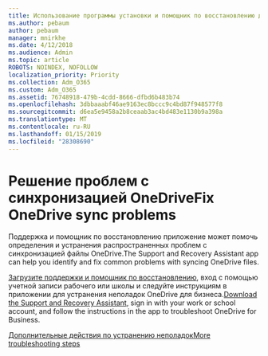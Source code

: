 ```yaml
---
title: Использование программы установки и помощник по восстановлению для устранения OneDrive для бизнеса
ms.author: pebaum
author: pebaum
manager: mnirkhe
ms.date: 4/12/2018
ms.audience: Admin
ms.topic: article
ROBOTS: NOINDEX, NOFOLLOW
localization_priority: Priority
ms.collection: Adm_O365
ms.custom: Adm_O365
ms.assetid: 76748918-479b-4cdd-8666-dfbd6b483b74
ms.openlocfilehash: 3dbbaaabf46ae9163ec8bccc9c4bd87f948577f8
ms.sourcegitcommit: d6ea5e9458a2b8ceaab3ac4bd483e1130b9a398a
ms.translationtype: MT
ms.contentlocale: ru-RU
ms.lasthandoff: 01/15/2019
ms.locfileid: "28308690"
---
```

# <a name="fix-onedrive-sync-problems"></a><span data-ttu-id="b7a78-102">Решение проблем с синхронизацией OneDrive</span><span class="sxs-lookup"><span data-stu-id="b7a78-102">Fix OneDrive sync problems</span></span>

<span data-ttu-id="b7a78-103">Поддержка и помощник по восстановлению приложение может помочь определения и устранения распространенных проблем с синхронизацией файлы OneDrive.</span><span class="sxs-lookup"><span data-stu-id="b7a78-103">The Support and Recovery Assistant app can help you identify and fix common problems with syncing OneDrive files.</span></span> 
  
<span data-ttu-id="b7a78-104">[Загрузите поддержки и помощник по восстановлению](https://aka.ms/sara), вход с помощью учетной записи рабочего или школы и следуйте инструкциям в приложении для устранения неполадок OneDrive для бизнеса.</span><span class="sxs-lookup"><span data-stu-id="b7a78-104">[Download the Support and Recovery Assistant](https://aka.ms/sara), sign in with your work or school account, and follow the instructions in the app to troubleshoot OneDrive for Business.</span></span> 
  
[<span data-ttu-id="b7a78-105">Дополнительные действия по устранению неполадок</span><span class="sxs-lookup"><span data-stu-id="b7a78-105">More troubleshooting steps</span></span>](https://go.microsoft.com/fwlink/?linkid=872097)
  

